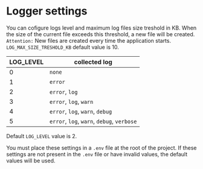 # Logger settings

You can cofigure logs level and maximum log files size treshold in KB. When the size of the current file exceeds this threshold, a new file will be created. `Attention:` New files are created every time the application starts. `LOG_MAX_SIZE_TRESHOLD_KB` default value is 10.

| LOG_LEVEL | collected log                              |
|-----------|--------------------------------------------|
| 0         | `none`                                     |
| 1         | `error`                                    |
| 2         | `error`, `log`                             |
| 3         | `error`, `log`, `warn`                     |
| 4         | `error`, `log`, `warn`, `debug`            |
| 5         | `error`, `log`, `warn`, `debug`, `verbose` |

Default `LOG_LEVEL` value is 2.

You must place these settings in a `.env` file at the root of the project. If these settings are not present in the `.env` file or have invalid values, the default values will be used.
